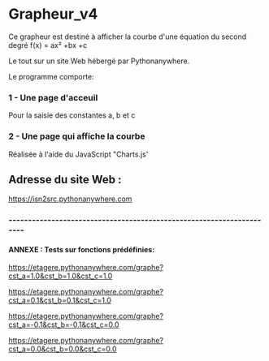 # Grapheur_v4

Ce grapheur est destiné à afficher la courbe
d'une équation du second degré f(x) = ax² +bx +c

Le tout sur un site Web hébergé par Pythonanywhere.

Le programme comporte:

### 1 - Une page d'acceuil

Pour la saisie des constantes a, b et c

### 2 - Une page qui affiche la courbe

Réalisée à l'aide du JavaScript "Charts.js'

## Adresse du site Web :

https://isn2src.pythonanywhere.com




### ---------------------------------------------------------------------

#### ANNEXE : Tests sur fonctions prédéfinies:

https://etagere.pythonanywhere.com/graphe?cst_a=1.0&cst_b=1.0&cst_c=1.0

https://etagere.pythonanywhere.com/graphe?cst_a=0.1&cst_b=0.1&cst_c=1.0

https://etagere.pythonanywhere.com/graphe?cst_a=-0.1&cst_b=-0.1&cst_c=0.0

https://etagere.pythonanywhere.com/graphe?cst_a=0.0&cst_b=0.0&cst_c=0.0


